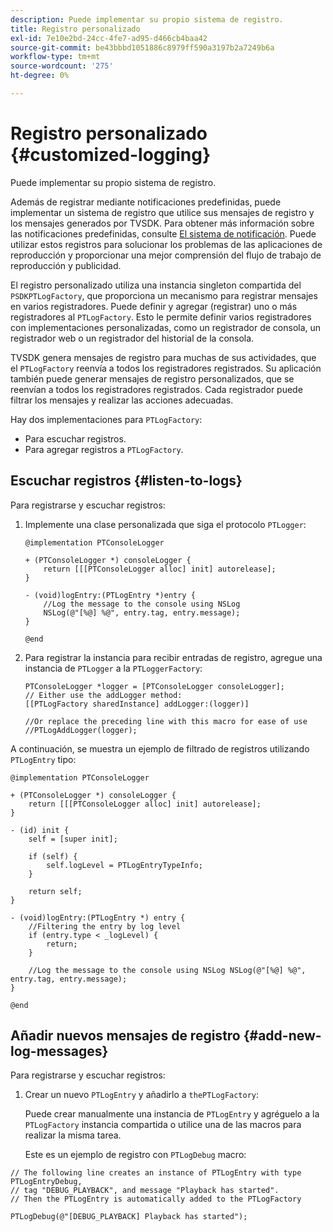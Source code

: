 ```yaml
---
description: Puede implementar su propio sistema de registro.
title: Registro personalizado
exl-id: 7e10e2bd-24cc-4fe7-ad95-d466cb4baa42
source-git-commit: be43bbbd1051886c8979ff590a3197b2a7249b6a
workflow-type: tm+mt
source-wordcount: '275'
ht-degree: 0%

---
```


# Registro personalizado {#customized-logging}

Puede implementar su propio sistema de registro.

Además de registrar mediante notificaciones predefinidas, puede implementar un sistema de registro que utilice sus mensajes de registro y los mensajes generados por TVSDK. Para obtener más información sobre las notificaciones predefinidas, consulte [El sistema de notificación](../c-psdk-ios-1.4-notification-system/c-psdk-ios-1.4-notification-system.md). Puede utilizar estos registros para solucionar los problemas de las aplicaciones de reproducción y proporcionar una mejor comprensión del flujo de trabajo de reproducción y publicidad.

El registro personalizado utiliza una instancia singleton compartida del `PSDKPTLogFactory`, que proporciona un mecanismo para registrar mensajes en varios registradores. Puede definir y agregar (registrar) uno o más registradores al `PTLogFactory`. Esto le permite definir varios registradores con implementaciones personalizadas, como un registrador de consola, un registrador web o un registrador del historial de la consola.

TVSDK genera mensajes de registro para muchas de sus actividades, que el `PTLogFactory` reenvía a todos los registradores registrados. Su aplicación también puede generar mensajes de registro personalizados, que se reenvían a todos los registradores registrados. Cada registrador puede filtrar los mensajes y realizar las acciones adecuadas.

Hay dos implementaciones para `PTLogFactory`:

* Para escuchar registros.
* Para agregar registros a `PTLogFactory`.

## Escuchar registros {#listen-to-logs}

Para registrarse y escuchar registros:
1. Implemente una clase personalizada que siga el protocolo `PTLogger`:

   ```
   @implementation PTConsoleLogger 
   
   + (PTConsoleLogger *) consoleLogger { 
       return [[[PTConsoleLogger alloc] init] autorelease]; 
   } 
   
   - (void)logEntry:(PTLogEntry *)entry { 
       //Log the message to the console using NSLog  
       NSLog(@"[%@] %@", entry.tag, entry.message); 
   } 
   
   @end
   ```

1. Para registrar la instancia para recibir entradas de registro, agregue una instancia de `PTLogger` a la `PTLoggerFactory`:

   ```
   PTConsoleLogger *logger = [PTConsoleLogger consoleLogger]; 
   // Either use the addLogger method: 
   [[PTLogFactory sharedInstance] addLogger:(logger)] 
   
   //Or replace the preceding line with this macro for ease of use 
   //PTLogAddLogger(logger); 
   ```

<!--<a id="example_3738B5A8B4C048D28695E62297CF39E3"></a>-->

A continuación, se muestra un ejemplo de filtrado de registros utilizando `PTLogEntry` tipo:

```
@implementation PTConsoleLogger 
 
+ (PTConsoleLogger *) consoleLogger { 
    return [[[PTConsoleLogger alloc] init] autorelease]; 
} 
 
- (id) init { 
    self = [super init]; 
 
    if (self) { 
        self.logLevel = PTLogEntryTypeInfo; 
    } 
 
    return self; 
} 
 
- (void)logEntry:(PTLogEntry *) entry { 
    //Filtering the entry by log level  
    if (entry.type < _logLevel) { 
        return; 
    } 
 
    //Log the message to the console using NSLog NSLog(@"[%@] %@", entry.tag, entry.message); 
} 
 
@end
```

## Añadir nuevos mensajes de registro {#add-new-log-messages}

Para registrarse y escuchar registros:
1. Crear un nuevo `PTLogEntry` y añadirlo a `thePTLogFactory`:

   Puede crear manualmente una instancia de `PTLogEntry` y agréguelo a la `PTLogFactory` instancia compartida o utilice una de las macros para realizar la misma tarea.

   Este es un ejemplo de registro con `PTLogDebug` macro:

<!--<a id="example_F014436E1686468F941F4EBD1A21B18E"></a>-->

```
// The following line creates an instance of PTLogEntry with type PTLogEntryDebug, 
// tag "DEBUG_PLAYBACK", and message "Playback has started". 
// Then the PTLogEntry is automatically added to the PTLogFactory  
 
PTLogDebug(@"[DEBUG_PLAYBACK] Playback has started");
```
